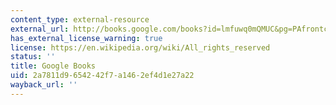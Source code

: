```yaml
---
content_type: external-resource
external_url: http://books.google.com/books?id=lmfuwq0mQMUC&pg=PAfrontcover
has_external_license_warning: true
license: https://en.wikipedia.org/wiki/All_rights_reserved
status: ''
title: Google Books
uid: 2a7811d9-6542-42f7-a146-2ef4d1e27a22
wayback_url: ''
---
```

